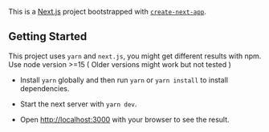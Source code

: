 This is a [Next.js](https://nextjs.org/) project bootstrapped with [`create-next-app`](https://github.com/vercel/next.js/tree/canary/packages/create-next-app).

## Getting Started

This project uses `yarn` and `next.js`, you might get different results with npm.
Use node version >=15 ( Older versions might work but not tested )

- Install `yarn` globally and then run `yarn` or `yarn install` to install dependencies.

- Start the next server with `yarn dev`.

- Open [http://localhost:3000](http://localhost:3000) with your browser to see the result.
